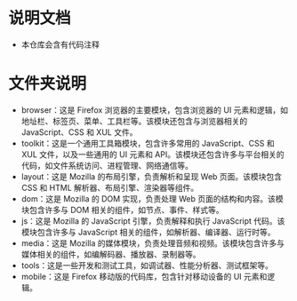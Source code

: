 # 说明文档

- 本仓库会含有代码注释

# 文件夹说明

- browser：这是 Firefox 浏览器的主要模块，包含浏览器的 UI 元素和逻辑，如地址栏、标签页、菜单、工具栏等。该模块还包含与浏览器相关的 JavaScript、CSS 和 XUL 文件。
- toolkit：这是一个通用工具箱模块，包含许多常用的 JavaScript、CSS 和 XUL 文件，以及一些通用的 UI 元素和 API。该模块还包含许多与平台相关的代码，如文件系统访问、进程管理、网络通信等。
- layout：这是 Mozilla 的布局引擎，负责解析和呈现 Web 页面。该模块包含 CSS 和 HTML 解析器、布局引擎、渲染器等组件。
- dom：这是 Mozilla 的 DOM 实现，负责处理 Web 页面的结构和内容。该模块包含许多与 DOM 相关的组件，如节点、事件、样式等。
- js：这是 Mozilla 的 JavaScript 引擎，负责解释和执行 JavaScript 代码。该模块包含许多与 JavaScript 相关的组件，如解析器、编译器、运行时等。
- media：这是 Mozilla 的媒体模块，负责处理音频和视频。该模块包含许多与媒体相关的组件，如编解码器、播放器、录制器等。
- tools：这是一些开发和测试工具，如调试器、性能分析器、测试框架等。
- mobile：这是 Firefox 移动版的代码库，包含针对移动设备的 UI 元素和逻辑。